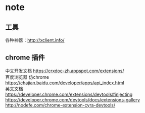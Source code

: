 # note
## 工具
各种神器：http://xclient.info/

## chrome 插件
中文开发文档 https://crxdoc-zh.appspot.com/extensions/
<br>
百度浏览器 仿chrome https://chajian.baidu.com/developer/apps/api_index.html
<br>
英文文档 
<br>
https://developer.chrome.com/extensions/devtools#injecting<br>
https://developer.chrome.com/devtools/docs/extensions-gallery<br>
http://nodefe.com/chrome-extension-cyra-devtools/<br>
